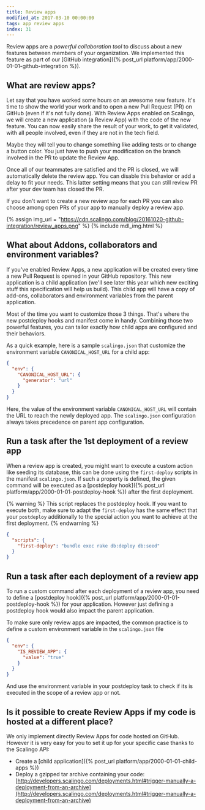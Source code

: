 ```yaml
---
title: Review apps
modified_at: 2017-03-10 00:00:00
tags: app review apps
index: 31
---
```


Review apps are a *powerful collaboration tool* to discuss about a new features
between members of your organization. We implemented this feature as part of
our [GitHub integration]({% post_url platform/app/2000-01-01-github-integration
%}).

## What are review apps?

Let say that you have worked some hours on an awesome new feature. It's time to
show the world your work and to open a new Pull Request (PR) on GitHub (even if
it's not fully done). With Review Apps enabled on Scalingo, we will create a
new application (a Review App) with the code of the new feature. You can now
easily share the result of your work, to get it validated, with all people
involved, even if they are not in the tech field.

Maybe they will tell you to change something like adding tests or to change a
button color. You just have to push your modification on the branch involved in
the PR to update the Review App.

Once all of our teammates are satisfied and the PR is closed, we will
automatically delete the review app. You can disable this behavior or add a
delay to fit your needs. This latter setting means that you can still review PR
after your dev team has closed the PR.

If you don't want to create a new review app for each PR you can also choose
among open PRs of your app to manually deploy a review app.

{% assign img_url = "https://cdn.scalingo.com/blog/20161020-github-integration/review_apps.png" %}
{% include mdl_img.html %}

## What about Addons, collaborators and environment variables?

If you've enabled Review Apps, a new application will be created every time a
new Pull Request is opened in your GitHub repository. This new application is a
child application (we'll see later this year which new exciting stuff this
specification will help us build). This child app will have a copy of add-ons,
collaborators and environment variables from the parent application.

Most of the time you want to customize those 3 things. That's where the new
postdeploy hooks and manifest come in handy. Combining those two powerful
features, you can tailor exactly how child apps are configured and their
behaviors.

As a quick example, here is a sample `scalingo.json` that customize the
environment variable `CANONICAL_HOST_URL` for a child app:

```json
{
  "env": {
    "CANONICAL_HOST_URL": {
      "generator": "url"
    }
  }
}
```

Here, the value of the environment variable `CANONICAL_HOST_URL` will contain
the URL to reach the newly deployed app. The `scalingo.json` configuration
always takes precedence on parent app configuration.

## Run a task after the 1st deployment of a review app

When a review app is created, you might want to execute a custom action like
seeding its database, this can be done using the `first-deploy` scripts in the
manifest `scalingo.json`. If such a property is defined, the given command will
be executed as a [postdeploy hook]({% post_url
platform/app/2000-01-01-postdeploy-hook %}) after the first deployment.

{% warning %}
This script replaces the postdeploy hook. If you want to execute both, make
sure to adapt the `first-deploy` has the same effect that your `postdeploy`
additionally to the special action you want to achieve at the first deployment.
{% endwarning %}

```json
{
  "scripts": {
    "first-deploy": "bundle exec rake db:deploy db:seed"
  }
}
```

## Run a task after each deployment of a review app

To run a custom command after each deployment of a review app, you need to
define a [postdeploy hook]({% post_url platform/app/2000-01-01-postdeploy-hook
%}) for your application. However just defining a postdeploy hook would also
impact the parent application.

To make sure only review apps are impacted, the common practice is to define a
custom environment variable in the `scalingo.json` file

```json
{
  "env": {
    "IS_REVIEW_APP": {
      "value": "true"
    }
  }
}
```

And use the environment variable in your postdeploy task to check if its is
executed in the scope of a review app or not.

## Is it possible to create Review Apps if my code is hosted at a different place?

We only implement directly Review Apps for code hosted on GitHub. However it is
very easy for you to set it up for your specific case thanks to the Scalingo
API:

* Create a [child application]({% post_url platform/app/2000-01-01-child-apps %})
* Deploy a gzipped tar archive containing your code:
[http://developers.scalingo.com/deployments.html#trigger-manually-a-deployment-from-an-archive](http://developers.scalingo.com/deployments.html#trigger-manually-a-deployment-from-an-archive)
